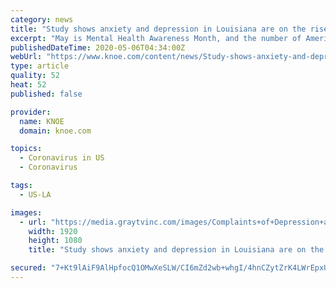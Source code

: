 ```yaml
---
category: news
title: "Study shows anxiety and depression in Louisiana are on the rise amid COVID-19"
excerpt: "May is Mental Health Awareness Month, and the number of Americans suffering from anxiety and depression are on the rise."
publishedDateTime: 2020-05-06T04:34:00Z
webUrl: "https://www.knoe.com/content/news/Study-shows-anxiety-and-depression-in-Louisiana-are-on-the-rise-amid-COVID-19-570231281.html"
type: article
quality: 52
heat: 52
published: false

provider:
  name: KNOE
  domain: knoe.com

topics:
  - Coronavirus in US
  - Coronavirus

tags:
  - US-LA

images:
  - url: "https://media.graytvinc.com/images/Complaints+of+Depression+and+Anxiety.jpg"
    width: 1920
    height: 1080
    title: "Study shows anxiety and depression in Louisiana are on the rise amid COVID-19"

secured: "7+Kt9lAiF9AlHpfocQ1OMwXeSLW/CI6mZd2wb+whgI/4hnCZytZrK4LWrEpxUG8eghGR1wEbjSz1lEWO7YCNsIhF0LRgdsn56KF0URudEVgChtS8VTyAQ8eeFdgnQSLk9uFl2NZy1q5JZBCTFD1ddPdmNBI4H3p/0zg2CrbyGit69Yyo/xxWT0cZRT4qQJy2iNBQwN5WaIZCXf810lgIMklReO2o4txlBBTRsfxZsFHfGHxMvJiaM3Su3DeXzdLt72gdfB5pL0wV/rNza3PkIg/yD9TmtGIUCcZPC69WVWFtik8y8mJfaQ5xudILQfgEGEtC+Qf5dv433QQNK8Riaucq1Oef8W0lM7YTOWc637Fij4v6taSbbPwMNaRXexDj2fK1IoN1RnZhsO9rfbWx51mLgz9zTN4CGhdrFRbE2BEazPlEfhhHZSGHFQ0RV77c446vhWnatDA7ySd/An20UNIlsUQSCpM4G0k13kmNL98=;9LLuBMJvRi4rizvdQzcE5A=="
---
```


